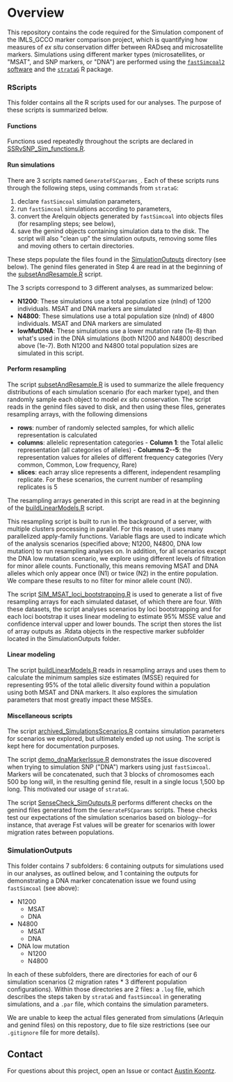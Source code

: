 # Overview

This repository contains the code required for the Simulation component of the IMLS_GCCO marker comparison project, which is quantifying how measures of *ex situ* conservation differ between RADseq and microsatellite markers.
Simulations using different marker types (microsatellites, or "MSAT", and SNP markers, or "DNA") 
are performed using the [`fastSimcoal2` software](http://cmpg.unibe.ch/software/fastsimcoal27/) and the [`strataG`](https://github.com/EricArcher/strataG) R package.

### RScripts
This folder contains all the R scripts used for our analyses. The purpose of these scripts is summarized below.

#### Functions
Functions used repeatedly throughout the scripts are declared in [SSRvSNP_Sim_functions.R](https://github.com/HobanLab/Morton_SSRvSNP_Simulations/blob/main/RScripts/functions_SSRvSNP_Sim.R).

#### Run simulations
There are 3 scripts named `GenerateFSCparams_`. Each of these scripts runs through the following steps, using commands from `strataG`:
1. declare `fastSimcoal` simulation parameters,
2. run `fastSimcoal` simulations according to parameters,
3. convert the Arelquin objects generated by `fastSimcoal` into objects files (for resampling steps; see below),
4. save the genind objects containing simulation data to the disk. The script will also "clean up" the simulation outputs, removing some files and moving others to certain directories.

These steps populate the files found in the [SimulationOutputs](https://github.com/akoontz11/Morton_SSRvSNP_Simulations/tree/main/SimulationOutputs) directory (see below). The genind files generated in Step 4 are read in
at the beginning of the [subsetAndResample.R](https://github.com/HobanLab/Morton_SSRvSNP_Simulations/blob/main/RScripts/subsetAndResample.R) script.

The 3 scripts correspond to 3 different analyses, as summarized below:
- **N1200**: These simulations use a total population size (nInd) of 1200 individuals. MSAT and DNA markers are simulated
- **N4800**: These simulations use a total population size (nInd) of 4800 individuals. MSAT and DNA markers are simulated
- **lowMutDNA**: These simulations use a lower mutation rate (1e-8) than what's used in the DNA simulations (both N1200 and N4800) described above (1e-7). Both N1200 and N4800 total population sizes are simulated in this script.

#### Perform resampling
The script [subsetAndResample.R](https://github.com/HobanLab/Morton_SSRvSNP_Simulations/blob/main/RScripts/subsetAndResample.R) is used to summarize the allele frequency distributions of each simulation
scenario (for each marker type), and then randomly sample each object to model *ex situ* conservation. The script reads in the genind files saved to disk, and then using these files, generates resampling arrays,
with the following dimensions

- **rows**: number of randomly selected samples, for which allelic representation is calculated
- **columns**: allelelic representation categories
        - **Column 1**: the Total allelic representation (all categories of alleles)
        - **Columns 2--5**: the representation values for alleles of different frequency categories (Very common, Common, Low frequency, Rare)
- **slices**: each array slice represents a different, independent resampling replicate. For these scenarios, the current number of resampling replicates is 5

The resampling arrays generated in this script are read in at the beginning of the [buildLinearModels.R](https://github.com/HobanLab/Morton_SSRvSNP_Simulations/blob/main/RScripts/buildLinearModels.R) script. 

This resampling script is built to run in the background of a server, with multiple clusters processing in parallel. For this reason, it uses many parallelized apply-family functions. Variable flags are used to indicate which 
of the analysis scenarios (specified above; N1200, N4800, DNA low mutation) to run resampling analyses on. In addition, for all scenarios except the DNA low mutation scenario, we explore using different levels of 
filtration for minor allele counts. Functionally, this means removing MSAT and DNA alleles which only appear once (N1) or twice (N2) in the entire population. 
We compare these results to no filter for minor allele count (N0). 

The script [SIM_MSAT_loci_bootstrapping.R](https://github.com/HobanLab/Morton_SSRvSNP_Simulations/blob/1969d3e507b348ec041cc5cd74193dbf57af3122/RScripts/SIM_MSAT_loci_boostrapping.R) is used to generate a list of five resampling arrays for each simulated dataset, of which there are four. With these datasets, the script analyses scenarios by loci bootstrapping and for each loci bootstrap it uses linear modeling to estimate 95% MSSE value and confidence interval upper and lower bounds. The script then stores the list of array outputs as .Rdata objects in the respective marker subfolder located in the SimulationOutputs folder. 

#### Linear modeling
The script [buildLinearModels.R](https://github.com/HobanLab/Morton_SSRvSNP_Simulations/blob/main/RScripts/buildLinearModels.R) reads in resampling arrays and uses them to calculate the minimum samples size estimates (MSSE) 
required for representing 95% of the total allelic diversity found within a population using both MSAT and DNA markers. It also explores the simulation parameters that most greatly impact these MSSEs.

#### Miscellaneous scripts
The script [archived_SimulationsScenarios.R](https://github.com/HobanLab/Morton_SSRvSNP_Simulations/blob/main/RScripts/archived_SimulationScenarios.R) contains simulation parameters for
scenarios we explored, but ultimately ended up not using. The script is kept here for documentation purposes.

The script [demo_dnaMarkerIssue.R](https://github.com/HobanLab/Morton_SSRvSNP_Simulations/blob/main/RScripts/demo_dnaMarkerIssue.R) demonstrates the issue discovered when trying to simulation SNP ("DNA") markers using
just `fastSimcoal`. Markers will be concatenated, such that 3 blocks of chromosomes each 500 bp long will, in the resulting genind file, result in a single locus 1,500 bp long. This motivated our usage of `strataG`.

The script [SenseCheck_SimOutputs.R](https://github.com/HobanLab/Morton_SSRvSNP_Simulations/blob/main/RScripts/SenseCheck_SimOutputs.R) performs different checks on the genind files generated from the `GenerateFSCparams` scripts. 
These checks test our expectations of the simulation scenarios based on biology--for instance, that average Fst values will be greater for scenarios with lower migration rates between populations. 

### SimulationOutputs
This folder contains 7 subfolders: 6 containing outputs for simulations used in our analyses, as outlined below, and 1 containing the outputs for demonstrating a DNA marker 
concatenation issue we found using `fastSimcoal` (see above):

- N1200
	- MSAT
	- DNA
- N4800
	- MSAT
	- DNA
- DNA low mutation
	- N1200
	- N4800

In each of these subfolders, there are directories for each of our 6 simulation scenarios (2 migration rates * 3 different population configurations). Within those directories are 2 files: a `.log` file, which 
describes the steps taken by `strataG` and `fastSimcoal` in generating simulations, and a `.par` file, which contains the simulation parameters.

We are unable to keep the actual files generated from simulations (Arlequin and genind files) on this repostory, due to file size restrictions (see our `.gitignore` file for more details).

## Contact
For questions about this project, open an Issue or contact [Austin Koontz](https://akoontz11.netlify.app/).
